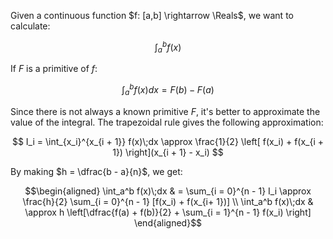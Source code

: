 Given a continuous function $f: [a,b] \rightarrow \Reals$, we want to calculate:

$$
\int_{a}^{b} f(x)
$$

If $F$ is a primitive of $f$:

$$
\int_a^b f(x)dx = F(b) - F(a)
$$

Since there is not always a known primitive $F$, it's better to approximate the value of the integral. The trapezoidal rule gives the following approximation:

$$
I_i = \int_{x_i}^{x_{i + 1}} f(x)\;dx \approx \frac{1}{2} \left[ f(x_i) + f(x_{i + 1}) \right](x_{i + 1} - x_i)
$$

By making $h = \dfrac{b - a}{n}$, we get:

$$\begin{aligned}
\int_a^b f(x)\;dx & = \sum_{i = 0}^{n - 1} I_i \approx \frac{h}{2} \sum_{i = 0}^{n - 1} [f(x_i) + f(x_{i+ 1})] \\
\int_a^b f(x)\;dx & \approx h \left[\dfrac{f(a) + f(b)}{2} + \sum_{i = 1}^{n - 1} f(x_i) \right]
\end{aligned}$$
